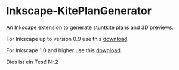 # Inkscape-KitePlanGenerator
An Inkscape extension to generate stuntkite plans and 3D previews.

For Inkscape up to version 0.9 use this [download](version_0.9.zip).

For Inkscape 1.0 and higher use this [download](version1.0.zip).

Dies ist ein Test! Nr.2